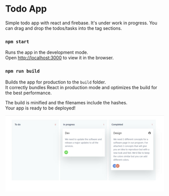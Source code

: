 # Todo App

Simple todo app with react and firebase. It's under work in progress.
You can drag and drop the todos/tasks into the tag sections.

### `npm start`

Runs the app in the development mode.\
Open [http://localhost:3000](http://localhost:3000) to view it in the browser.

### `npm run build`

Builds the app for production to the `build` folder.\
It correctly bundles React in production mode and optimizes the build for the best performance.

The build is minified and the filenames include the hashes.\
Your app is ready to be deployed!

![Todo app](public/cover.jpg?raw=true "Todo")
